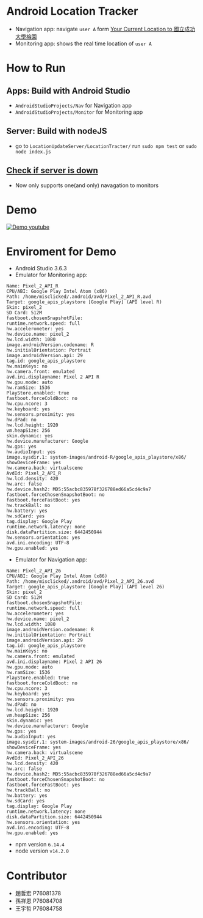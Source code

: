 # Android Location Tracker
- Navigation app: navigate ```user A``` form [Your Current Location to 國立成功大學榕園](https://www.google.com/maps/dir/Current+Location/%E5%9C%8B%E7%AB%8B%E6%88%90%E5%8A%9F%E5%A4%A7%E5%AD%B8%E6%A6%95%E5%9C%92)
- Monitoring app: shows the real time location of ```user A```
# How to Run
## Apps: Build with Android Studio
- ```AndroidStudioProjects/Nav``` for Navigation app
- ```AndroidStudioProjects/Monitor``` for Monitoring app
## Server: Build with nodeJS
- go to ```LocationUpdateServer/LocationTracter/``` run ```sudo npm test``` or ```sudo node index.js```
## [Check if server is down](https://downforeveryoneorjustme.com/misclicked.dynv6.net)
- Now only supports one(and only) navagation to monitors


# Demo
[![Demo youtube](https://img.youtube.com/vi/tEfzAt6TMEo/0.jpg)](https://www.youtube.com/watch?v=tEfzAt6TMEo)

# Enviroment for Demo
- Android Studio 3.6.3
- Emulator for Monitoring app: 
```
Name: Pixel_2_API_R
CPU/ABI: Google Play Intel Atom (x86)
Path: /home/misclicked/.android/avd/Pixel_2_API_R.avd
Target: google_apis_playstore [Google Play] (API level R)
Skin: pixel_2
SD Card: 512M
fastboot.chosenSnapshotFile: 
runtime.network.speed: full
hw.accelerometer: yes
hw.device.name: pixel_2
hw.lcd.width: 1080
image.androidVersion.codename: R
hw.initialOrientation: Portrait
image.androidVersion.api: 29
tag.id: google_apis_playstore
hw.mainKeys: no
hw.camera.front: emulated
avd.ini.displayname: Pixel 2 API R
hw.gpu.mode: auto
hw.ramSize: 1536
PlayStore.enabled: true
fastboot.forceColdBoot: no
hw.cpu.ncore: 3
hw.keyboard: yes
hw.sensors.proximity: yes
hw.dPad: no
hw.lcd.height: 1920
vm.heapSize: 256
skin.dynamic: yes
hw.device.manufacturer: Google
hw.gps: yes
hw.audioInput: yes
image.sysdir.1: system-images/android-R/google_apis_playstore/x86/
showDeviceFrame: yes
hw.camera.back: virtualscene
AvdId: Pixel_2_API_R
hw.lcd.density: 420
hw.arc: false
hw.device.hash2: MD5:55acbc835978f326788ed66a5cd4c9a7
fastboot.forceChosenSnapshotBoot: no
fastboot.forceFastBoot: yes
hw.trackBall: no
hw.battery: yes
hw.sdCard: yes
tag.display: Google Play
runtime.network.latency: none
disk.dataPartition.size: 6442450944
hw.sensors.orientation: yes
avd.ini.encoding: UTF-8
hw.gpu.enabled: yes
```

- Emulator for Navigation app: 
```
Name: Pixel_2_API_26
CPU/ABI: Google Play Intel Atom (x86)
Path: /home/misclicked/.android/avd/Pixel_2_API_26.avd
Target: google_apis_playstore [Google Play] (API level 26)
Skin: pixel_2
SD Card: 512M
fastboot.chosenSnapshotFile: 
runtime.network.speed: full
hw.accelerometer: yes
hw.device.name: pixel_2
hw.lcd.width: 1080
image.androidVersion.codename: R
hw.initialOrientation: Portrait
image.androidVersion.api: 29
tag.id: google_apis_playstore
hw.mainKeys: no
hw.camera.front: emulated
avd.ini.displayname: Pixel 2 API 26
hw.gpu.mode: auto
hw.ramSize: 1536
PlayStore.enabled: true
fastboot.forceColdBoot: no
hw.cpu.ncore: 3
hw.keyboard: yes
hw.sensors.proximity: yes
hw.dPad: no
hw.lcd.height: 1920
vm.heapSize: 256
skin.dynamic: yes
hw.device.manufacturer: Google
hw.gps: yes
hw.audioInput: yes
image.sysdir.1: system-images/android-26/google_apis_playstore/x86/
showDeviceFrame: yes
hw.camera.back: virtualscene
AvdId: Pixel_2_API_26
hw.lcd.density: 420
hw.arc: false
hw.device.hash2: MD5:55acbc835978f326788ed66a5cd4c9a7
fastboot.forceChosenSnapshotBoot: no
fastboot.forceFastBoot: yes
hw.trackBall: no
hw.battery: yes
hw.sdCard: yes
tag.display: Google Play
runtime.network.latency: none
disk.dataPartition.size: 6442450944
hw.sensors.orientation: yes
avd.ini.encoding: UTF-8
hw.gpu.enabled: yes
```
- npm version ```6.14.4```
- node version ```v14.2.0```
# Contributor
- 趙哲宏 P76081378
- 孫祥恩 P76084708
- 王宇哲 P76084758
